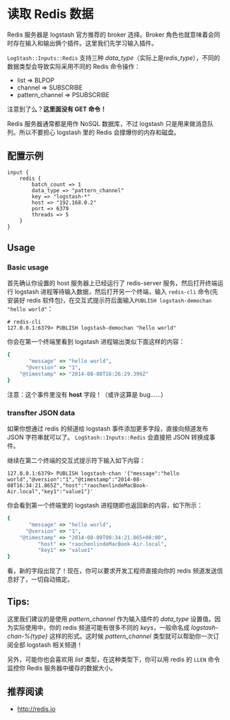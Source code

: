 # 读取 Redis 数据

Redis 服务器是 logstash 官方推荐的 broker 选择。Broker 角色也就意味着会同时存在输入和输出俩个插件。这里我们先学习输入插件。

`LogStash::Inputs::Redis` 支持三种 *data_type*（实际上是*redis_type*），不同的数据类型会导致实际采用不同的 Redis 命令操作：

* list            => BLPOP
* channel         => SUBSCRIBE
* pattern_channel => PSUBSCRIBE

注意到了么？**这里面没有 GET 命令！**

Redis 服务器通常都是用作 NoSQL 数据库，不过 logstash 只是用来做消息队列。所以不要担心 logstash 里的 Redis 会撑爆你的内存和磁盘。

## 配置示例

```
input {
    redis {
        batch_count => 1
        data_type => "pattern_channel"
        key => "logstash-*"
        host => "192.168.0.2"
        port => 6379
        threads => 5
    }
}
```

## Usage

### Basic usage

首先确认你设置的 host 服务器上已经运行了 redis-server 服务，然后打开终端运行 logstash 进程等待输入数据，然后打开另一个终端，输入 `redis-cli` 命令(先安装好 redis 软件包)，在交互式提示符后面输入`PUBLISH logstash-demochan "hello world"`：

```
# redis-cli
127.0.0.1:6379> PUBLISH logstash-demochan "hello world"
```

你会在第一个终端里看到 logstash 进程输出类似下面这样的内容：

```ruby
{
       "message" => "hello world",
      "@version" => "1",
    "@timestamp" => "2014-08-08T16:26:29.399Z"
}
```

注意：这个事件里没有 **host** 字段！（或许这算是 bug……）

### transfter JSON data

如果你想通过 redis 的频道给 logstash 事件添加更多字段，直接向频道发布 JSON 字符串就可以了。 `LogStash::Inputs::Redis` 会直接把 JSON 转换成事件。

继续在第二个终端的交互式提示符下输入如下内容：

```
127.0.0.1:6379> PUBLISH logstash-chan '{"message":"hello world","@version":"1","@timestamp":"2014-08-08T16:34:21.865Z","host":"raochenlindeMacBook-Air.local","key1":"value1"}'
```

你会看到第一个终端里的 logstash 进程随即也返回新的内容，如下所示：

```ruby
{
       "message" => "hello world",
      "@version" => "1",
    "@timestamp" => "2014-08-09T00:34:21.865+08:00",
          "host" => "raochenlindeMacBook-Air.local",
          "key1" => "value1"
}
```

看，新的字段出现了！现在，你可以要求开发工程师直接向你的 redis 频道发送信息好了，一切自动搞定。

## Tips:

这里我们建议的是使用 *pattern_channel* 作为输入插件的 *data_type* 设置值。因为实际使用中，你的 redis 频道可能有很多不同的 *keys*，一般命名成 *logstash-chan-%{type}* 这样的形式。这时候 *pattern_channel* 类型就可以帮助你一次订阅全部 logstash 相关频道！

另外，可能你也会喜欢用 *list* 类型，在这种类型下，你可以用 redis 的 `LLEN` 命令监控你 Redis 服务器中缓存的数据大小。

## 推荐阅读

* <http://redis.io>
